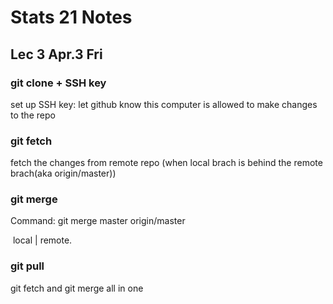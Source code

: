 # Stats 21 Notes

## Lec 3 Apr.3 Fri

### git clone + SSH key

set up SSH key: let github know this computer is allowed to make changes to the repo

### git fetch

fetch the changes from remote repo   (when local brach is behind the remote brach(aka origin/master))

### git merge

Command: git merge master origin/master

​                                  local    |  remote. 

### git pull

git fetch and git merge all in one
